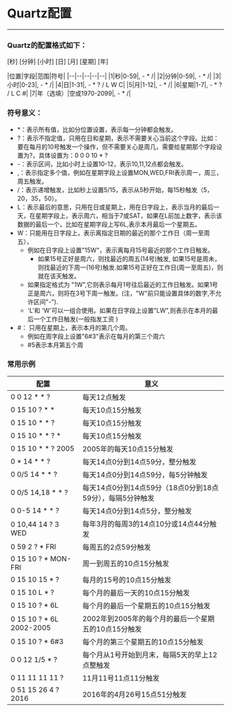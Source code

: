 # Quartz配置
---
### Quartz的配置格式如下：

[秒] [分钟] [小时] [日] [月] [星期] [年]

|位置|字段|范围|符号|
|--|--|--|--|--|
|1|秒|0-59|, - * /|
|2|分钟|0-59|, - * /|
|3|小时|0-23|, - * /|
|4|日|1-31|, - * ? / L W C|
|5|月|1-12|, - * /|
|6|星期|1-7|, - * ? / L C #|
|7|年（选填）|空或1970-2099|, - * /|

### 符号意义：

* *：表示所有值，比如分位置设置，表示每一分钟都会触发。
* ?：表示不指定值，只用在日和星期，表示不需要关心当前这个字段。比如：要在每月的10号触发一个操作，但不需要关心是周几，需要给星期那个字段设置为?，具体设置为：0 0 0 10 * ?
* -：表示区间，比如小时上设置10-12，表示10,11,12点都会触发。
* ,：表示指定多个值，例如在星期字段上设置MON,WED,FRI表示周一，周三，周五触发。
* /：表示递增触发，比如秒上设置5/15，表示从5秒开始，每15秒触发（5，20，35，50）。
* L：表示最后的意思，只用在日或星期上，用在日字段上，表示当月的最后一天，在星期字段上，表示周六，相当于7或SAT，如果在L前加上数字，表示该数据的最后一个，比如在星期字段上写6L,表示本月最后一个星期五。
* W：只能用在日字段上，表示离指定日期的最近的那个工作日（周一至周五），
  * 例如在日字段上设置"15W"，表示离每月15号最近的那个工作日触发。
    * 如果15号正好是周六，则找最近的周五(14号)触发, 如果15号是周未，则找最近的下周一(16号)触发.如果15号正好在工作日(周一至周五)，则就在该天触发。
  * 如果指定格式为 "1W",它则表示每月1号往后最近的工作日触发。如果1号正是周六，则将在3号下周一触发。(注，"W"前只能设置具体的数字,不允许区间"-").
  * 'L'和 'W'可以一组合使用。如果在日字段上设置"LW",则表示在本月的最后一个工作日触发(一般指发工资 )
* #： 只用在星期上，表示本月的第几个周。
  * 例如在周字段上设置"6#3"表示在每月的第三个周六
  * #5表示本月第五个周

### 常用示例
|配置|意义|
|--|--|
|0 0 12 * * ?|每天12点触发|
|0 15 10 ? * *|每天10点15分触发|
|0 15 10 * * ?|每天10点15分触发|
|0 15 10 * * ? *|每天10点15分触发|
|0 15 10 * * ? 2005|2005年的每天10点15分触发|
|0 * 14 * * ?|每天14点0分到14点59分，整分触发|  
|0 0/5 14 * * ?|每天14点0分到14点59分，每5分钟触发|
|0 0/5 14,18 * * ?|每天14点0分到14点59分（18点0分到18点59分），每隔5分钟触发|
|0 0-5 14 * * ?|每天14点0分到14点5分，整分触发|
|0 10,44 14 ? 3 WED|每年3月的每周3的14点10分或14点44分触发|  
|0 59 2 ? * FRI|每周五的2点59分触发|
|0 15 10 ? * MON-FRI|周一到周五的10点15分触发|
|0 15 10 15 * ?|每月的15号的10点15分触发|
|0 15 10 L * ?|每个月的最后一天的10点15分触发|
|0 15 10 ? * 6L|每个月的最后一个星期五的10点15分触发|
|0 15 10 ? * 6L 2002-2005|2002年到2005年的每个月的最后一个星期五的10点15分触发|
|0 15 10 ? * 6#3|每个月的第三个星期五的10点15分触发|
|0 0 12 1/5 * ?|每个月从1号开始到月末，每隔5天的早上12点整触发|
|0 11 11 11 11 ?|11月11号11点11分触发|
|0 51 15 26 4 ? 2016|2016年的4月26号15点51分触发|
